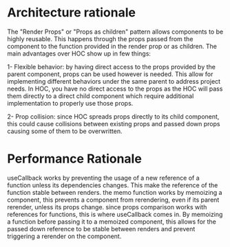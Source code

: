 # Architecture rationale

The "Render Props" or "Props as children" pattern allows components to be highly reusable. This happens through the props passed from the component to the function provided in the render prop or as children. The main advantages over HOC show up in few things:

1- Flexible behavior: by having direct access to the props provided by the parent component, props can be used however is needed. This allow for implementing different behaviors under the same parent to address project needs. In HOC, you have no direct access to the props as the HOC will pass them directly to a direct child component which require additional implementation to properly use those props.

2- Prop collision: since HOC spreads props directly to its child component, this could cause collisions between existing props and passed down props causing some of them to be overwritten.

# Performance Rationale

useCallback works by preventing the usage of a new reference of a function unless its dependencies changes. This make the reference of the function stable between renders. the memo function works by memoizing a component, this prevents a component from rerendering, even if its parent rerender, unless its props change. since props comparison works with references for functions, this is where useCallback comes in. By memoizing a function before passing it to a memoized component, this allows for the passed down reference to be stable between renders and prevent triggering a rerender on the component.
